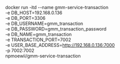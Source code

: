docker run -itd --name gmm-service-transaction \
  -e DB_HOST=192.168.0.136 \
  -e DB_PORT=3306 \
  -e DB_USERNAME=gmm_transaction \
  -e DB_PASSWORD=gmm_transaction_password \
  -e DB_NAME=gmm_transaction \
  -e TRANSACTION_PORT=7002 \
  -e USER_BASE_ADDRESS=http://192.168.0.136:7000 \
  -p 7002:7002 \
  npmoewii/gmm-service-transaction